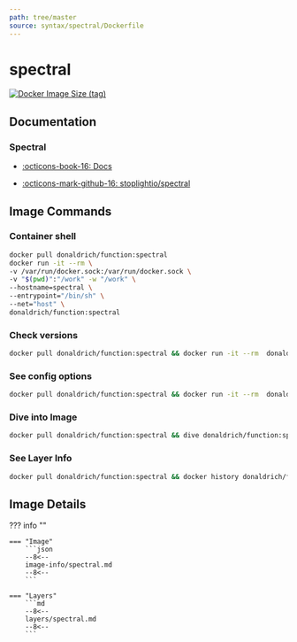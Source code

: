 ```yaml
---
path: tree/master
source: syntax/spectral/Dockerfile
---
```


# spectral

[![Docker Image Size (tag)](https://img.shields.io/docker/image-size/donaldrich/function/spectral?color=blue&label=donaldrich/function:spectral&logo=docker&style=flat-square)](https://hub.docker.com/r/donaldrich/function/spectral)

## Documentation

### Spectral

- [:octicons-book-16: Docs](https://prettier.io)

- [:octicons-mark-github-16: stoplightio/spectral](https://github.com/stoplightio/spectral)

## Image Commands

### Container shell

```sh
docker pull donaldrich/function:spectral
docker run -it --rm \
-v /var/run/docker.sock:/var/run/docker.sock \
-v "$(pwd)":"/work" -w "/work" \
--hostname=spectral \
--entrypoint="/bin/sh" \
--net="host" \
donaldrich/function:spectral
```

### Check versions

```sh
docker pull donaldrich/function:spectral && docker run -it --rm  donaldrich/function:spectral validate
```

### See config options

```sh
docker pull donaldrich/function:spectral && docker run -it --rm  donaldrich/function:spectral help
```

### Dive into Image

```sh
docker pull donaldrich/function:spectral && dive donaldrich/function:spectral
```

### See Layer Info

```sh
docker pull donaldrich/function:spectral && docker history donaldrich/function:spectral
```

## Image Details

??? info ""

    === "Image"
        ```json
        --8<--
        image-info/spectral.md
        --8<--
        ```

    === "Layers"
        ```md
        --8<--
        layers/spectral.md
        --8<--
        ```
